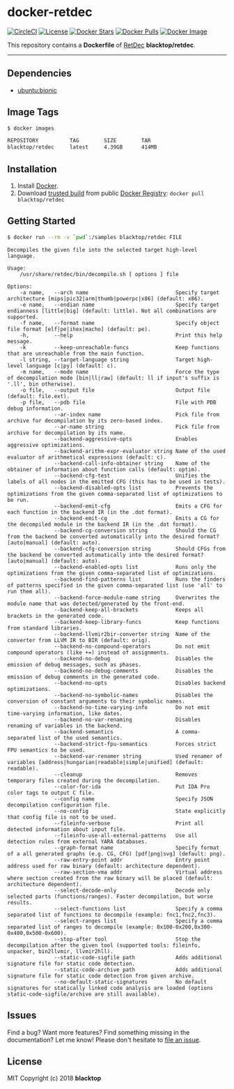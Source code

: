 # docker-retdec

[![CircleCI](https://circleci.com/gh/blacktop/docker-retdec.png?style=shield)](https://circleci.com/gh/blacktop/docker-retdec) [![License](http://img.shields.io/:license-mit-blue.svg)](http://doge.mit-license.org) [![Docker Stars](https://img.shields.io/docker/stars/blacktop/retdec.svg)](https://hub.docker.com/r/blacktop/retdec/) [![Docker Pulls](https://img.shields.io/docker/pulls/blacktop/retdec.svg)](https://hub.docker.com/r/blacktop/retdec/) [![Docker Image](https://img.shields.io/badge/docker%20image-4.39GB-blue.svg)](https://hub.docker.com/r/blacktop/retdec/)

This repository contains a **Dockerfile** of [RetDec](https://github.com/avast-tl/retdec) **blacktop/retdec**.

--------------------------------------------------------------------------------

## Dependencies

- [ubuntu:bionic](https://hub.docker.com/r/_/ubuntu/)

## Image Tags

```bash
$ docker images

REPOSITORY          TAG        SIZE        TAR
blacktop/retdec     latest     4.39GB      414MB
```

## Installation

1. Install [Docker](https://docs.docker.com).
2. Download [trusted build](https://hub.docker.com/r/blacktop/retdec/) from public [Docker Registry](https://hub.docker.com): `docker pull blacktop/retdec`

## Getting Started

```bash
$ docker run --rm -v `pwd`:/samples blacktop/retdec FILE
```

```
Decompiles the given file into the selected target high-level language.

Usage:
    /usr/share/retdec/bin/decompile.sh [ options ] file

Options:
    -a name,   --arch name                            Specify target architecture [mips|pic32|arm|thumb|powerpc|x86] (default: x86).
    -e name,   --endian name                          Specify target endianness [little|big] (default: little). Not all combinations are supported.
    -f name,   --format name                          Specify object file format [elf|pe|ihex|macho] (default: pe).
    -h,        --help                                 Print this help message.
    -k         --keep-unreachable-funcs               Keep functions that are unreachable from the main function.
    -l string, --target-language string               Target high-level language [c|py] (default: c).
    -m name,   --mode name                            Force the type of decompilation mode [bin|ll|raw] (default: ll if input's suffix is '.ll', bin otherwise).
    -o file,   --output file                          Output file (default: file.ext).
    -p file,   --pdb file                             File with PDB debug information.
               --ar-index name                        Pick file from archive for decompilation by its zero-based index.
               --ar-name string                       Pick file from archive for decompilation by its name.
               --backend-aggressive-opts              Enables aggressive optimizations.
               --backend-arithm-expr-evaluator string Name of the used evaluator of arithmetical expressions (default: c).
               --backend-call-info-obtainer string    Name of the obtainer of information about function calls (default: optim).
               --backend-cfg-test                     Unifies the labels of all nodes in the emitted CFG (this has to be used in tests).
               --backend-disabled-opts list           Prevents the optimizations from the given comma-separated list of optimizations to be run.
               --backend-emit-cfg                     Emits a CFG for each function in the backend IR (in the .dot format).
               --backend-emit-cg                      Emits a CG for the decompiled module in the backend IR (in the .dot format).
               --backend-cg-conversion string         Should the CG from the backend be converted automatically into the desired format? [auto|manual] (default: auto).
               --backend-cfg-conversion string        Should CFGs from the backend be converted automatically into the desired format? [auto|manual] (default: auto).
               --backend-enabled-opts list            Runs only the optimizations from the given comma-separated list of optimizations.
               --backend-find-patterns list           Runs the finders of patterns specified in the given comma-separated list (use 'all' to run them all).
               --backend-force-module-name string     Overwrites the module name that was detected/generated by the front-end.
               --backend-keep-all-brackets            Keeps all brackets in the generated code.
               --backend-keep-library-funcs           Keep functions from standard libraries.
               --backend-llvmir2bir-converter string  Name of the converter from LLVM IR to BIR (default: orig).
               --backend-no-compound-operators        Do not emit compound operators (like +=) instead of assignments.
               --backend-no-debug                     Disables the emission of debug messages, such as phases.
               --backend-no-debug-comments            Disables the emission of debug comments in the generated code.
               --backend-no-opts                      Disables backend optimizations.
               --backend-no-symbolic-names            Disables the conversion of constant arguments to their symbolic names.
               --backend-no-time-varying-info         Do not emit time-varying information, like dates.
               --backend-no-var-renaming              Disables renaming of variables in the backend.
               --backend-semantics                    A comma-separated list of the used semantics.
               --backend-strict-fpu-semantics         Forces strict FPU semantics to be used.
               --backend-var-renamer string           Used renamer of variables [address|hungarian|readable|simple|unified] (default: readable).
               --cleanup                              Removes temporary files created during the decompilation.
               --color-for-ida                        Put IDA Pro color tags to output C file.
               --config name                          Specify JSON decompilation configuration file.
               --no-config                            State explicitly that config file is not to be used.
               --fileinfo-verbose                     Print all detected information about input file.
               --fileinfo-use-all-external-patterns   Use all detection rules from external YARA databases.
               --graph-format name                    Specify format of a all generated graphs (e.g. CG, CFG) [pdf|png|svg] (default: png).
               --raw-entry-point addr                 Entry point address used for raw binary (default: architecture dependent).
               --raw-section-vma addr                 Virtual address where section created from the raw binary will be placed (default: architecture dependent).
               --select-decode-only                   Decode only selected parts (functions/ranges). Faster decompilation, but worse results.
               --select-functions list                Specify a comma separated list of functions to decompile (example: fnc1,fnc2,fnc3).
               --select-ranges list                   Specify a comma separated list of ranges to decompile (example: 0x100-0x200,0x300-0x400,0x500-0x600).
               --stop-after tool                      Stop the decompilation after the given tool (supported tools: fileinfo, unpacker, bin2llvmir, llvmir2hll).
               --static-code-sigfile path             Adds additional signature file for static code detection.
               --static-code-archive path             Adds additional signature file for static code detection from given archive.
               --no-default-static-signatures         No default signatures for statically linked code analysis are loaded (options static-code-sigfile/archive are still available).
```

## Issues

Find a bug? Want more features? Find something missing in the documentation? Let me know! Please don't hesitate to [file an issue](https://github.com/blacktop/docker-retdec/issues/new).

## License

MIT Copyright (c) 2018 **blacktop**
